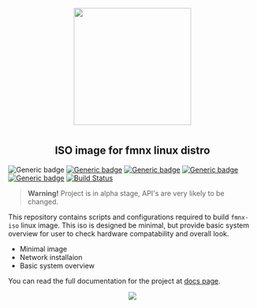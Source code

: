 <p align="center">
<img style="align: center; padding-left: 10px; padding-right: 10px; padding-bottom: 10px;" width="238px" height="238px" src="https://fmnx.su/dancheg97/Pictures/raw/branch/main/iso.png" />
</p>

<h2 align="center">ISO image for fmnx linux distro</h2>

![Generic badge](https://img.shields.io/badge/status-alpha-red.svg)
[![Generic badge](https://img.shields.io/badge/LICENSE-GPL-orange.svg)](https://fmnx.su/core/iso/src/branch/main/LICENSE)
[![Generic badge](https://img.shields.io/badge/FMNX-REPO-006db0.svg)](https://fmnx.su/core/iso)
[![Generic badge](https://img.shields.io/badge/CODEBERG-REPO-45a3fb.svg)](https://codeberg.org/fmnx/iso)
[![Generic badge](https://img.shields.io/badge/GITHUB-REPO-red.svg)](https://github.com/fmnx-su/iso)
[![Build Status](https://ci.fmnx.su/api/badges/core/iso/status.svg)](https://ci.fmnx.su/core/iso)

> **Warning!** Project is in alpha stage, API's are very likely to be changed.

This repository contains scripts and configurations required to build `fmnx-iso` linux image. This iso is designed be minimal, but provide basic system overview for user to check hardware compatability and overall look.

- Minimal image
- Network installaion
- Basic system overview

You can read the full documentation for the project at [docs page](https://docs.fmnx.su/).

<p align="center">
<img style="align: center; max-width: 60%" src="./system.gif" />
</p>
